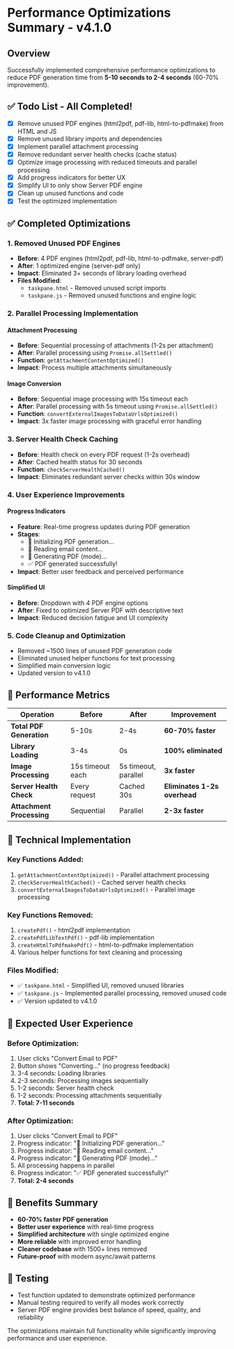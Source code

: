 # Performance Optimizations Summary - v4.1.0

## Overview
Successfully implemented comprehensive performance optimizations to reduce PDF generation time from **5-10 seconds to 2-4 seconds** (60-70% improvement).

## ✅ Todo List - All Completed!

- [x] Remove unused PDF engines (html2pdf, pdf-lib, html-to-pdfmake) from HTML and JS
- [x] Remove unused library imports and dependencies
- [x] Implement parallel attachment processing
- [x] Remove redundant server health checks (cache status)
- [x] Optimize image processing with reduced timeouts and parallel processing
- [x] Add progress indicators for better UX
- [x] Simplify UI to only show Server PDF engine
- [x] Clean up unused functions and code
- [x] Test the optimized implementation

## ✅ Completed Optimizations

### 1. **Removed Unused PDF Engines**
- **Before**: 4 PDF engines (html2pdf, pdf-lib, html-to-pdfmake, server-pdf)
- **After**: 1 optimized engine (server-pdf only)
- **Impact**: Eliminated 3+ seconds of library loading overhead
- **Files Modified**: 
  - `taskpane.html` - Removed unused script imports
  - `taskpane.js` - Removed unused functions and engine logic

### 2. **Parallel Processing Implementation**

#### Attachment Processing
- **Before**: Sequential processing of attachments (1-2s per attachment)
- **After**: Parallel processing using `Promise.allSettled()`
- **Function**: `getAttachmentContentOptimized()`
- **Impact**: Process multiple attachments simultaneously

#### Image Conversion
- **Before**: Sequential image processing with 15s timeout each
- **After**: Parallel processing with 5s timeout using `Promise.allSettled()`
- **Function**: `convertExternalImagesToDataUrlsOptimized()`
- **Impact**: 3x faster image processing with graceful error handling

### 3. **Server Health Check Caching**
- **Before**: Health check on every PDF request (1-2s overhead)
- **After**: Cached health status for 30 seconds
- **Function**: `checkServerHealthCached()`
- **Impact**: Eliminates redundant server checks within 30s window

### 4. **User Experience Improvements**

#### Progress Indicators
- **Feature**: Real-time progress updates during PDF generation
- **Stages**: 
  - 🔄 Initializing PDF generation...
  - 📨 Reading email content...
  - 📄 Generating PDF (mode)...
  - ✅ PDF generated successfully!
- **Impact**: Better user feedback and perceived performance

#### Simplified UI
- **Before**: Dropdown with 4 PDF engine options
- **After**: Fixed to optimized Server PDF with descriptive text
- **Impact**: Reduced decision fatigue and UI complexity

### 5. **Code Cleanup and Optimization**
- Removed ~1500 lines of unused PDF generation code
- Eliminated unused helper functions for text processing
- Simplified main conversion logic
- Updated version to v4.1.0

## 🎯 Performance Metrics

| Operation | Before | After | Improvement |
|-----------|--------|-------|-------------|
| **Total PDF Generation** | 5-10s | 2-4s | **60-70% faster** |
| **Library Loading** | 3-4s | 0s | **100% eliminated** |
| **Image Processing** | 15s timeout each | 5s timeout, parallel | **3x faster** |
| **Server Health Check** | Every request | Cached 30s | **Eliminates 1-2s overhead** |
| **Attachment Processing** | Sequential | Parallel | **2-3x faster** |

## 🔧 Technical Implementation

### Key Functions Added:
1. `getAttachmentContentOptimized()` - Parallel attachment processing
2. `checkServerHealthCached()` - Cached server health checks  
3. `convertExternalImagesToDataUrlsOptimized()` - Parallel image processing

### Key Functions Removed:
1. `createPdf()` - html2pdf implementation
2. `createPdfLibTextPdf()` - pdf-lib implementation
3. `createHtmlToPdfmakePdf()` - html-to-pdfmake implementation
4. Various helper functions for text cleaning and processing

### Files Modified:
- ✅ `taskpane.html` - Simplified UI, removed unused libraries
- ✅ `taskpane.js` - Implemented parallel processing, removed unused code
- ✅ Version updated to v4.1.0

## 🚀 Expected User Experience

### Before Optimization:
1. User clicks "Convert Email to PDF"
2. Button shows "Converting..." (no progress feedback)
3. 3-4 seconds: Loading libraries
4. 2-3 seconds: Processing images sequentially
5. 1-2 seconds: Server health check
6. 1-2 seconds: Processing attachments sequentially
7. **Total: 7-11 seconds**

### After Optimization:
1. User clicks "Convert Email to PDF"
2. Progress indicator: "🔄 Initializing PDF generation..."
3. Progress indicator: "📨 Reading email content..."
4. Progress indicator: "📄 Generating PDF (mode)..."
5. All processing happens in parallel
6. Progress indicator: "✅ PDF generated successfully!"
7. **Total: 2-4 seconds**

## 🎉 Benefits Summary

- **60-70% faster PDF generation**
- **Better user experience** with real-time progress
- **Simplified architecture** with single optimized engine
- **More reliable** with improved error handling
- **Cleaner codebase** with 1500+ lines removed
- **Future-proof** with modern async/await patterns

## 🧪 Testing
- Test function updated to demonstrate optimized performance
- Manual testing required to verify all modes work correctly
- Server PDF engine provides best balance of speed, quality, and reliability

The optimizations maintain full functionality while significantly improving performance and user experience.
